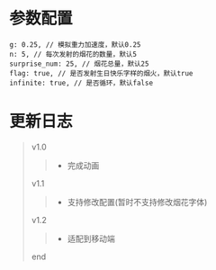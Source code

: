 # 参数配置
>
    g: 0.25, // 模拟重力加速度，默认0.25
    n: 5, // 每次发射的烟花的数量，默认5
    surprise_num: 25, // 烟花总量，默认25
    flag: true, // 是否发射生日快乐字样的烟火，默认true
    infinite: true, // 是否循环，默认false
>
# 更新日志
> v1.0
>> * 完成动画
>
> v1.1
>> * 支持修改配置(暂时不支持修改烟花字体)
>
> v1.2
>> * 适配到移动端
>
> end